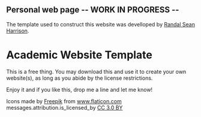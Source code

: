 ## Personal web page -- WORK IN PROGRESS --

The template used to construct this website was develloped by <a href="https://github.com/randal-sean-harrison/academic-website-template" title="develloper"> Randal Sean Harrison</a>.

<h1>Academic Website Template</h1>

<p>This is a free thing. You may download this and use it to create your own website(s), as long as you abide by the license restrictions.</p>

<p>Enjoy it and if you like this, drop me a line and let me know!</p>

<div>Icons made by <a href="https://www.flaticon.com/authors/freepik" title="Freepik">Freepik</a> from <a href="https://www.flaticon.com/" title="Flaticon">www.flaticon.com</a> messages.attribution.is_licensed_by <a href="http://creativecommons.org/licenses/by/3.0/" title="Creative Commons BY 3.0" target="_blank">CC 3.0 BY</a></div>
